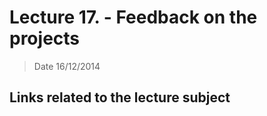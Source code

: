 # Lecture 17. - Feedback on the projects

> Date 16/12/2014


## Links related to the lecture subject